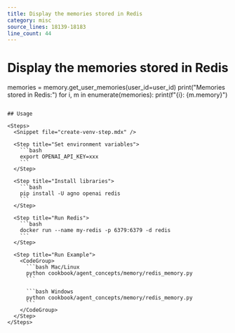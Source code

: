 ```yaml
---
title: Display the memories stored in Redis
category: misc
source_lines: 18139-18183
line_count: 44
---
```


# Display the memories stored in Redis
memories = memory.get_user_memories(user_id=user_id)
print("Memories stored in Redis:")
for i, m in enumerate(memories):
    print(f"{i}: {m.memory}")
```

## Usage

<Steps>
  <Snippet file="create-venv-step.mdx" />

  <Step title="Set environment variables">
    ```bash
    export OPENAI_API_KEY=xxx
    ```
  </Step>

  <Step title="Install libraries">
    ```bash
    pip install -U agno openai redis
    ```
  </Step>

  <Step title="Run Redis">
    ```bash
    docker run --name my-redis -p 6379:6379 -d redis
    ```
  </Step>

  <Step title="Run Example">
    <CodeGroup>
      ```bash Mac/Linux
      python cookbook/agent_concepts/memory/redis_memory.py
      ```

      ```bash Windows
      python cookbook/agent_concepts/memory/redis_memory.py
      ```
    </CodeGroup>
  </Step>
</Steps>


